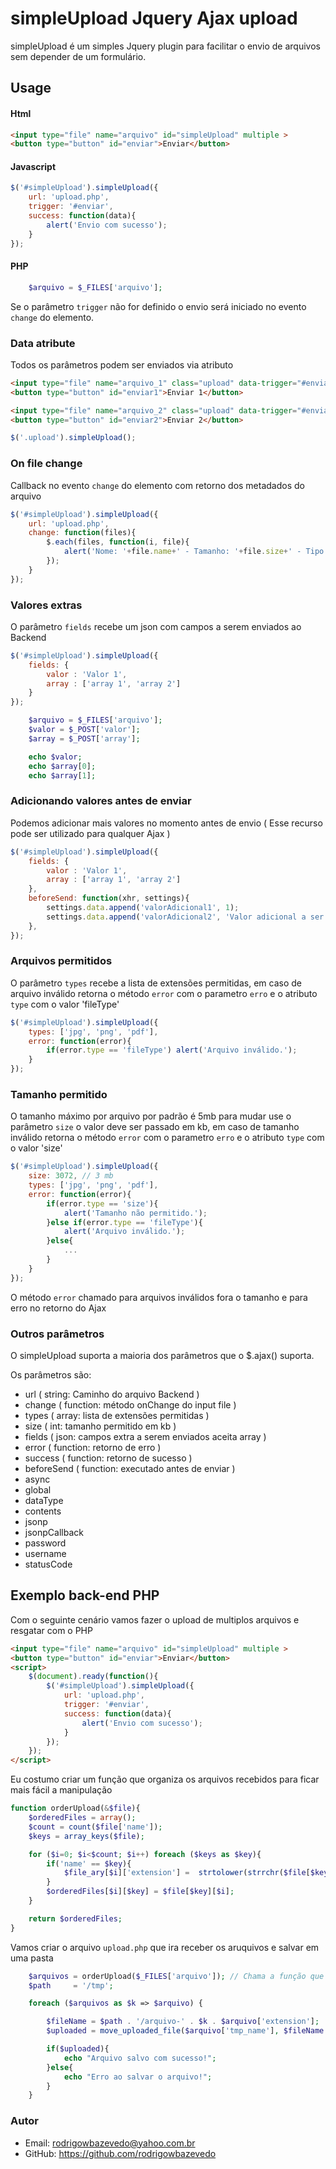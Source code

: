 simpleUpload Jquery Ajax upload
====================================

simpleUpload é um simples Jquery plugin para facilitar o envio de arquivos
sem depender de um formulário.

## Usage

#### Html

```html
<input type="file" name="arquivo" id="simpleUpload" multiple >
<button type="button" id="enviar">Enviar</button>
```

#### Javascript

```javascript
$('#simpleUpload').simpleUpload({
	url: 'upload.php',
	trigger: '#enviar',
	success: function(data){
		alert('Envio com sucesso');
	}
});
```

#### PHP

```php
	$arquivo = $_FILES['arquivo'];
```

Se o parâmetro `trigger` não for definido o envio será iniciado
no evento `change` do elemento.

### Data atribute
Todos os parâmetros podem ser enviados via atributo

```html
<input type="file" name="arquivo_1" class="upload" data-trigger="#enviar1" data-url="upload1.php" multiple >
<button type="button" id="enviar1">Enviar 1</button>

<input type="file" name="arquivo_2" class="upload" data-trigger="#enviar1" data-url="upload2.php" multiple >
<button type="button" id="enviar2">Enviar 2</button>
```

```javascript
$('.upload').simpleUpload();
```

### On file change

Callback no evento `change` do elemento com retorno dos metadados
do arquivo

```javascript
$('#simpleUpload').simpleUpload({
	url: 'upload.php',
	change: function(files){
		$.each(files, function(i, file){
			alert('Nome: '+file.name+' - Tamanho: '+file.size+' - Tipo: '+file.type);
		});
	}
});
```

### Valores extras

O parâmetro `fields` recebe um json com campos a serem enviados ao Backend

```javascript
$('#simpleUpload').simpleUpload({
	fields: {
		valor : 'Valor 1',
		array : ['array 1', 'array 2']
	}
});
```

```php
	$arquivo = $_FILES['arquivo'];
	$valor = $_POST['valor'];
	$array = $_POST['array'];

	echo $valor;
	echo $array[0];
	echo $array[1];
```

### Adicionando valores antes de enviar

Podemos adicionar mais valores no momento antes de envio ( Esse recurso pode ser utilizado para qualquer Ajax )

```javascript
$('#simpleUpload').simpleUpload({
	fields: {
		valor : 'Valor 1',
		array : ['array 1', 'array 2']
	},
	beforeSend: function(xhr, settings){
		settings.data.append('valorAdicional1', 1);
		settings.data.append('valorAdicional2', 'Valor adicional a ser enviado');
	},
});
```

### Arquivos permitidos

O parâmetro `types` recebe a lista de extensões permitidas, em caso
de arquivo inválido retorna o método `error` com o parametro `erro`
e o atributo `type` com o valor 'fileType'

```javascript
$('#simpleUpload').simpleUpload({
	types: ['jpg', 'png', 'pdf'],
	error: function(error){
		if(error.type == 'fileType') alert('Arquivo inválido.');
	}
});
```

### Tamanho permitido
O tamanho máximo por arquivo por padrão é 5mb para mudar
use o parâmetro `size` o valor deve ser passado em kb,
em caso de tamanho inválido retorna o método `error` com o parametro `erro`
e o atributo `type` com o valor 'size'

```javascript
$('#simpleUpload').simpleUpload({
	size: 3072, // 3 mb
	types: ['jpg', 'png', 'pdf'],
	error: function(error){
		if(error.type == 'size'){
			alert('Tamanho não permitido.');
		}else if(error.type == 'fileType'){
			alert('Arquivo inválido.');
		}else{
			...
		}
	}
});
```

O método `error` chamado para arquivos inválidos fora o tamanho e para erro no retorno do Ajax


### Outros parâmetros

O simpleUpload suporta a maioria dos parâmetros que o $.ajax() suporta.

Os parâmetros são:
- url ( string: Caminho do arquivo Backend )
- change ( function: método onChange do input file  )
- types ( array: lista de extensões permitidas )
- size ( int: tamanho permitido em kb )
- fields ( json: campos extra a serem enviados aceita array )
- error ( function: retorno de erro )
- success ( function: retorno de sucesso )
- beforeSend ( function: executado antes de enviar )
- async
- global
- dataType
- contents
- jsonp
- jsonpCallback
- password
- username
- statusCode

## Exemplo back-end PHP

Com o seguinte cenário vamos fazer o upload de multiplos arquivos e resgatar com o PHP

```html
<input type="file" name="arquivo" id="simpleUpload" multiple >
<button type="button" id="enviar">Enviar</button>
<script>
	$(document).ready(function(){
		$('#simpleUpload').simpleUpload({
			url: 'upload.php',
			trigger: '#enviar',
			success: function(data){
				alert('Envio com sucesso');
			}
		});
	});
</script>
```

Eu costumo criar um função que organiza os arquivos recebidos para ficar mais fácil a manipulação

```php
function orderUpload(&$file){
	$orderedFiles = array();
	$count = count($file['name']);
	$keys = array_keys($file);

	for ($i=0; $i<$count; $i++) foreach ($keys as $key){
		if('name' == $key){
			$file_ary[$i]['extension'] =  strtolower(strrchr($file[$key][$i],"."));
		}
		$orderedFiles[$i][$key] = $file[$key][$i];
	}

	return $orderedFiles;
}
```

Vamos criar o arquivo `upload.php` que ira receber os aruquivos e salvar em uma pasta
```php
	$arquivos = orderUpload($_FILES['arquivo']); // Chama a função que retorno os arquivos de forma organizada
	$path     = '/tmp';

	foreach ($arquivos as $k => $arquivo) {

		$fileName = $path . '/arquivo-' . $k . $arquivo['extension'];
		$uploaded = move_uploaded_file($arquivo['tmp_name'], $fileName );

		if($uploaded){
			echo "Arquivo salvo com sucesso!";
		}else{
			echo "Erro ao salvar o arquivo!";
		}
	}

```

### Autor
- Email: rodrigowbazevedo@yahoo.com.br
- GitHub: https://github.com/rodrigowbazevedo

